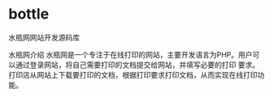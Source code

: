 bottle
======

水瓶网网站开发源码库

水瓶网介绍
    水瓶网是一个专注于在线打印的网站，主要开发语言为PHP。用户可以通过登录网站，将自己需要打印的文档提交给网站，并填写必要的打印
要求。打印店从网站上下载要打印的文档，根据打印要求打印文档，从而实现在线打印功能。

